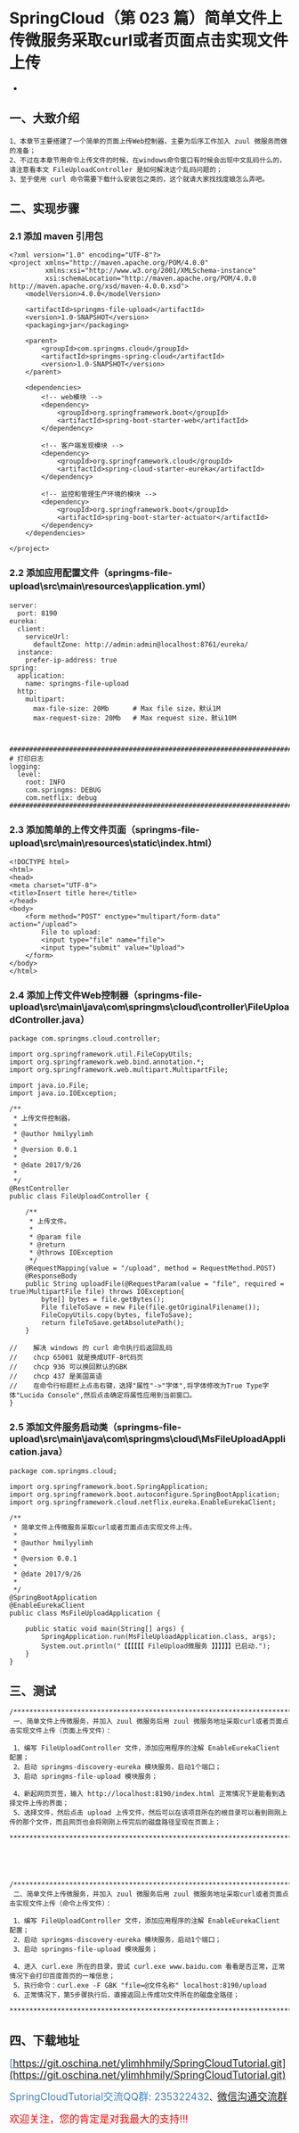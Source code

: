 # SpringCloud（第 023 篇）简单文件上传微服务采取curl或者页面点击实现文件上传
-

## 一、大致介绍

``` 
1、本章节主要搭建了一个简单的页面上传Web控制器，主要为后序工作加入 zuul 微服务而做的准备；
2、不过在本章节用命令上传文件的时候，在windows命令窗口有时候会出现中文乱码什么的，请注意看本文 FileUploadController 是如何解决这个乱码问题的；
3、至于使用 curl 命令需要下载什么安装包之类的，这个就请大家找找度娘怎么弄吧。
```

## 二、实现步骤

### 2.1 添加 maven 引用包
``` 
<?xml version="1.0" encoding="UTF-8"?>
<project xmlns="http://maven.apache.org/POM/4.0.0"
         xmlns:xsi="http://www.w3.org/2001/XMLSchema-instance"
         xsi:schemaLocation="http://maven.apache.org/POM/4.0.0 http://maven.apache.org/xsd/maven-4.0.0.xsd">
    <modelVersion>4.0.0</modelVersion>

	<artifactId>springms-file-upload</artifactId>
    <version>1.0-SNAPSHOT</version>
    <packaging>jar</packaging>
	
    <parent>
        <groupId>com.springms.cloud</groupId>
        <artifactId>springms-spring-cloud</artifactId>
        <version>1.0-SNAPSHOT</version>
    </parent>
	
	<dependencies>
        <!-- web模块 -->
		<dependency>
			<groupId>org.springframework.boot</groupId>
			<artifactId>spring-boot-starter-web</artifactId>
		</dependency>

        <!-- 客户端发现模块 -->
        <dependency>
            <groupId>org.springframework.cloud</groupId>
            <artifactId>spring-cloud-starter-eureka</artifactId>
        </dependency>

        <!-- 监控和管理生产环境的模块 -->
        <dependency>
            <groupId>org.springframework.boot</groupId>
            <artifactId>spring-boot-starter-actuator</artifactId>
        </dependency>
    </dependencies>

</project>
```


### 2.2 添加应用配置文件（springms-file-upload\src\main\resources\application.yml）
``` 
server:
  port: 8190
eureka:
  client:
    serviceUrl:
      defaultZone: http://admin:admin@localhost:8761/eureka/
  instance:
    prefer-ip-address: true
spring:
  application:
    name: springms-file-upload
  http:
    multipart:
      max-file-size: 20Mb      # Max file size，默认1M
      max-request-size: 20Mb   # Max request size，默认10M



#####################################################################################################
# 打印日志
logging:
  level:
    root: INFO
    com.springms: DEBUG
    com.netflix: debug
#####################################################################################################
```




### 2.3 添加简单的上传文件页面（springms-file-upload\src\main\resources\static\index.html）
``` 
<!DOCTYPE html>
<html>
<head>
<meta charset="UTF-8">
<title>Insert title here</title>
</head>
<body>
	<form method="POST" enctype="multipart/form-data" action="/upload">
		File to upload: 
		<input type="file" name="file">
		<input type="submit" value="Upload">
	</form>
</body>
</html>
```




### 2.4 添加上传文件Web控制器（springms-file-upload\src\main\java\com\springms\cloud\controller\FileUploadController.java）
``` 
package com.springms.cloud.controller;

import org.springframework.util.FileCopyUtils;
import org.springframework.web.bind.annotation.*;
import org.springframework.web.multipart.MultipartFile;

import java.io.File;
import java.io.IOException;

/**
 * 上传文件控制器。
 *
 * @author hmilyylimh
 *
 * @version 0.0.1
 *
 * @date 2017/9/26
 *
 */
@RestController
public class FileUploadController {

    /**
     * 上传文件。
     *
     * @param file
     * @return
     * @throws IOException
     */
    @RequestMapping(value = "/upload", method = RequestMethod.POST)
    @ResponseBody
    public String uploadFile(@RequestParam(value = "file", required = true)MultipartFile file) throws IOException{
        byte[] bytes = file.getBytes();
        File fileToSave = new File(file.getOriginalFilename());
        FileCopyUtils.copy(bytes, fileToSave);
        return fileToSave.getAbsolutePath();
    }

//    解决 windows 的 curl 命令执行后返回乱码
//    chcp 65001 就是换成UTF-8代码页
//    chcp 936 可以换回默认的GBK
//    chcp 437 是美国英语
//    在命令行标题栏上点击右键，选择"属性"->"字体",将字体修改为True Type字体"Lucida Console",然后点击确定将属性应用到当前窗口。
}
```



### 2.5 添加文件服务启动类（springms-file-upload\src\main\java\com\springms\cloud\MsFileUploadApplication.java）
``` 
package com.springms.cloud;

import org.springframework.boot.SpringApplication;
import org.springframework.boot.autoconfigure.SpringBootApplication;
import org.springframework.cloud.netflix.eureka.EnableEurekaClient;

/**
 * 简单文件上传微服务采取curl或者页面点击实现文件上传。
 *
 * @author hmilyylimh
 *
 * @version 0.0.1
 *
 * @date 2017/9/26
 *
 */
@SpringBootApplication
@EnableEurekaClient
public class MsFileUploadApplication {

    public static void main(String[] args) {
        SpringApplication.run(MsFileUploadApplication.class, args);
        System.out.println("【【【【【【 FileUpload微服务 】】】】】】已启动.");
    }
}

```



## 三、测试

``` 
/****************************************************************************************
 一、简单文件上传微服务，并加入 zuul 微服务后用 zuul 微服务地址采取curl或者页面点击实现文件上传（页面上传文件）：

 1、编写 FileUploadController 文件，添加应用程序的注解 EnableEurekaClient 配置；
 2、启动 springms-discovery-eureka 模块服务，启动1个端口；
 3、启动 springms-file-upload 模块服务；

 4、新起网页页签，输入 http://localhost:8190/index.html 正常情况下是能看到选择文件上传的界面；
 5、选择文件，然后点击 upload 上传文件，然后可以在该项目所在的根目录可以看到刚刚上传的那个文件，而且网页也会将刚刚上传完后的磁盘路径呈现在页面上；
 ****************************************************************************************/





/****************************************************************************************
 二、简单文件上传微服务，并加入 zuul 微服务后用 zuul 微服务地址采取curl或者页面点击实现文件上传（命令上传文件）：

 1、编写 FileUploadController 文件，添加应用程序的注解 EnableEurekaClient 配置；
 2、启动 springms-discovery-eureka 模块服务，启动1个端口；
 3、启动 springms-file-upload 模块服务；

 4、进入 curl.exe 所在的目录，尝试 curl.exe www.baidu.com 看看是否正常，正常情况下会打印百度首页的一堆信息；
 5、执行命令：curl.exe -F GBK "file=@文件名称" localhost:8190/upload
 6、正常情况下，第5步骤执行后，直接返回上传成功文件所在的磁盘全路径；
 ****************************************************************************************/
```


## 四、下载地址

<font color=#4183C4 size=4>[https://git.oschina.net/ylimhhmily/SpringCloudTutorial.git](https://git.oschina.net/ylimhhmily/SpringCloudTutorial.git)</font>

<font color=#4183C4 size=4>SpringCloudTutorial交流QQ群: 235322432</font>、<font color=#4183C4 size=4>[微信沟通交流群](https://gitee.com/ylimhhmily/SpringCloudTutorial/blob/master/doc/qrcode/SpringCloudWeixinQrcode.png)</font>

<font color=red size=4>欢迎关注，您的肯定是对我最大的支持!!!</font>






























